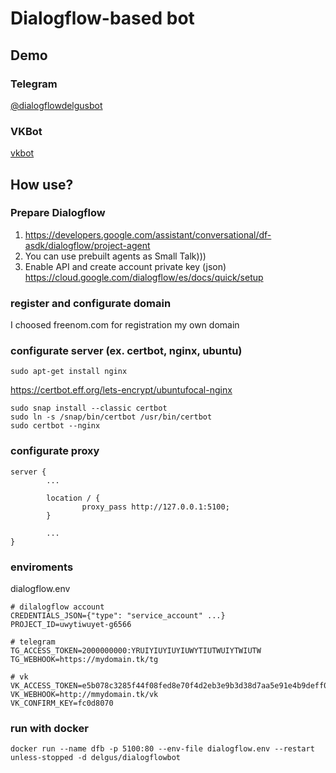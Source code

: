 # Dialogflow-based bot

## Demo

### Telegram

[@dialogflowdelgusbot](https://t.me/dialogflowdelgusbot)

### VKBot

[vkbot](https://vk.com/im?sel=-205333881)

## How use?


### Prepare Dialogflow
1) https://developers.google.com/assistant/conversational/df-asdk/dialogflow/project-agent
2) You can use prebuilt agents as Small Talk)))
3) Enable API and create account private key (json) https://cloud.google.com/dialogflow/es/docs/quick/setup

### register and configurate domain
I choosed freenom.com for registration my own domain

### configurate server (ex. certbot, nginx, ubuntu)

```
sudo apt-get install nginx
```

https://certbot.eff.org/lets-encrypt/ubuntufocal-nginx

```
sudo snap install --classic certbot
sudo ln -s /snap/bin/certbot /usr/bin/certbot
sudo certbot --nginx
```

### configurate proxy

```
server {
        ...

        location / {
                proxy_pass http://127.0.0.1:5100;
        }

        ...
}

```

### enviroments

dialogflow.env

```env
# dilalogflow account
CREDENTIALS_JSON={"type": "service_account" ...}
PROJECT_ID=uwytiwuyet-g6566

# telegram
TG_ACCESS_TOKEN=2000000000:YRUIYIUYIUYIUWYTIUTWUIYTWIUTW
TG_WEBHOOK=https://mydomain.tk/tg

# vk
VK_ACCESS_TOKEN=e5b078c3285f44f08fed8e70f4d2eb3e9b3d38d7aa5e91e4b9deff00194e49e31621e6bfc518bc4d2b275
VK_WEBHOOK=http://mmydomain.tk/vk
VK_CONFIRM_KEY=fc0d8070
```

### run with docker

```
docker run --name dfb -p 5100:80 --env-file dialogflow.env --restart unless-stopped -d delgus/dialogflowbot
```



